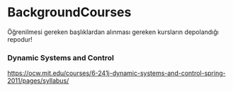 # BackgroundCourses
Öğrenilmesi gereken başlıklardan alınması gereken kursların depolandığı repodur!

### Dynamic Systems and Control

https://ocw.mit.edu/courses/6-241j-dynamic-systems-and-control-spring-2011/pages/syllabus/
